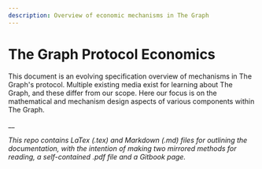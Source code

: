 ```yaml
---
description: Overview of economic mechanisms in The Graph
---
```


# The Graph Protocol Economics

This document is an evolving specification overview of mechanisms in The Graph's protocol. Multiple existing media exist for learning about The Graph, and these differ from our scope. Here our focus is on the mathematical and mechanism design aspects of various components within The Graph.

__

_This repo contains LaTex (.tex) and Markdown (.md) files for outlining the documentation, with the intention of making two mirrored methods for reading, a self-contained .pdf file and a Gitbook page._
